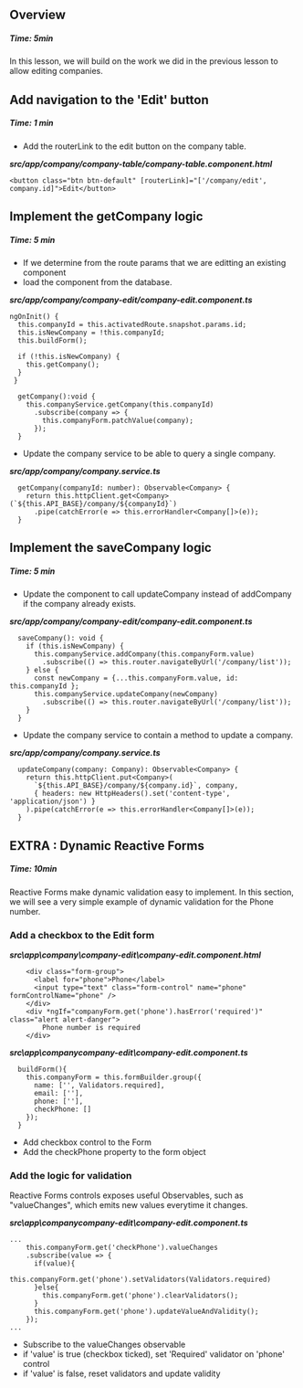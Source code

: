 ## Overview
##### Time: 5min

In this lesson, we will build on the work we did in the previous lesson to allow editing companies.

## Add navigation to the 'Edit' button
##### Time: 1 min

- Add the routerLink to the edit button on the company table.

***src/app/company/company-table/company-table.component.html***
```
<button class="btn btn-default" [routerLink]="['/company/edit', company.id]">Edit</button>
```


## Implement the getCompany logic
##### Time: 5 min

- If we determine from the route params that we are editting an existing component 
- load the component from the database.

***src/app/company/company-edit/company-edit.component.ts***

```
ngOnInit() {
  this.companyId = this.activatedRoute.snapshot.params.id;
  this.isNewCompany = !this.companyId;
  this.buildForm();

  if (!this.isNewCompany) {
    this.getCompany();
  }
 }

  getCompany():void {
    this.companyService.getCompany(this.companyId)
      .subscribe(company => {
        this.companyForm.patchValue(company);
      });
  }
```


- Update the company service to be able to query a single company.

***src/app/company/company.service.ts***

```
  getCompany(companyId: number): Observable<Company> {
    return this.httpClient.get<Company>(`${this.API_BASE}/company/${companyId}`)
      .pipe(catchError(e => this.errorHandler<Company[]>(e));
  }
```

## Implement the saveCompany logic
##### Time: 5 min

- Update the component to call updateCompany instead of addCompany if the company already exists.

***src/app/company/company-edit/company-edit.component.ts***

```
  saveCompany(): void {
    if (this.isNewCompany) {
      this.companyService.addCompany(this.companyForm.value)
        .subscribe(() => this.router.navigateByUrl('/company/list'));
    } else {
      const newCompany = {...this.companyForm.value, id: this.companyId };
      this.companyService.updateCompany(newCompany)
        .subscribe(() => this.router.navigateByUrl('/company/list'));
    }
  }
```

- Update the company service to contain a method to update a company.

***src/app/company/company.service.ts***

```
  updateCompany(company: Company): Observable<Company> {
    return this.httpClient.put<Company>(
      `${this.API_BASE}/company/${company.id}`, company,
      { headers: new HttpHeaders().set('content-type', 'application/json') }
    ).pipe(catchError(e => this.errorHandler<Company[]>(e));
  }
```

## EXTRA : Dynamic Reactive Forms
##### Time: 10min
Reactive Forms make dynamic validation easy to implement. In this section, we will see a very simple example of dynamic validation for the Phone number.

### Add a checkbox to the Edit form

***src\app\company\company-edit\company-edit.component.html***
```
    <div class="form-group">
      <label for="phone">Phone</label>
      <input type="text" class="form-control" name="phone" formControlName="phone" />
    </div>
    <div *ngIf="companyForm.get('phone').hasError('required')" class="alert alert-danger">
        Phone number is required
    </div>
```

***src\app\companycompany-edit\company-edit.component.ts***
```
  buildForm(){
    this.companyForm = this.formBuilder.group({
      name: ['', Validators.required],
      email: [''],
      phone: [''],
      checkPhone: []
    });
  }
```

- Add checkbox control to the Form
- Add the checkPhone property to the form object

### Add the logic for validation
Reactive Forms controls exposes useful Observables, such as "valueChanges", which emits new values everytime it changes.

***src\app\companycompany-edit\company-edit.component.ts***
```
...
    this.companyForm.get('checkPhone').valueChanges
    .subscribe(value => {
      if(value){
        this.companyForm.get('phone').setValidators(Validators.required)
      }else{
        this.companyForm.get('phone').clearValidators();
      }
      this.companyForm.get('phone').updateValueAndValidity();
    });
...
```

- Subscribe to the valueChanges observable
- if 'value' is true (checkbox ticked), set 'Required' validator on 'phone' control
- if 'value' is false, reset validators and update validity

